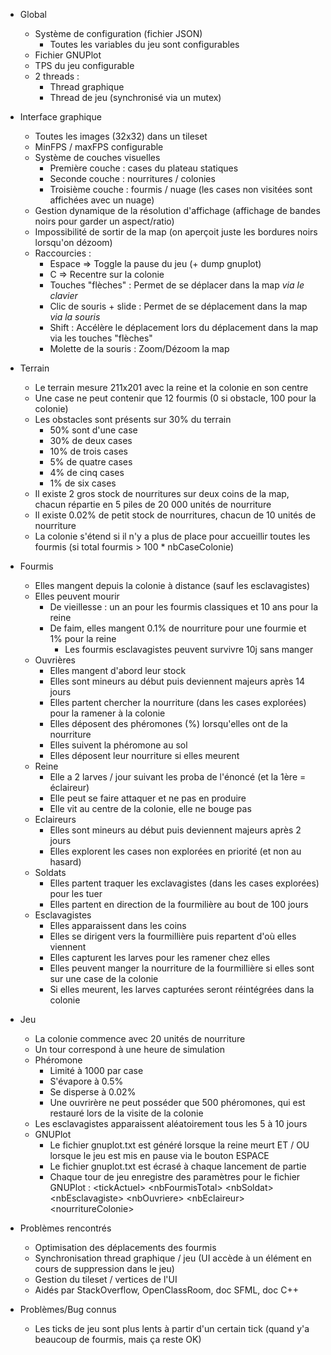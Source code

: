 * Global
    * Système de configuration (fichier JSON)
        * Toutes les variables du jeu sont configurables
    * Fichier GNUPlot
    * TPS du jeu configurable
    * 2 threads :
        * Thread graphique
        * Thread de jeu (synchronisé via un mutex)

* Interface graphique
    * Toutes les images (32x32) dans un tileset
    * MinFPS / maxFPS configurable
    * Système de couches visuelles
        * Première couche : cases du plateau statiques
        * Seconde couche : nourritures / colonies
        * Troisième couche : fourmis / nuage (les cases non visitées sont affichées avec un nuage)
    * Gestion dynamique de la résolution d'affichage (affichage de bandes noirs pour garder un aspect/ratio)
    * Impossibilité de sortir de la map (on aperçoit juste les bordures noirs lorsqu'on dézoom)
    * Raccourcies :
        * Espace => Toggle la pause du jeu (+ dump gnuplot)
        * C => Recentre sur la colonie
        * Touches "flèches" : Permet de se déplacer dans la map *via le clavier*
        * Clic de souris + slide : Permet de se déplacement dans la map *via la souris*
        * Shift : Accélère le déplacement lors du déplacement dans la map via les touches "flèches"
        * Molette de la souris : Zoom/Dézoom la map

* Terrain
    * Le terrain mesure 211x201 avec la reine et la colonie en son centre
    * Une case ne peut contenir que 12 fourmis (0 si obstacle, 100 pour la colonie)
    * Les obstacles sont présents sur 30% du terrain
        * 50% sont d'une case
        * 30% de deux cases
        * 10% de trois cases
        * 5% de quatre cases
        * 4% de cinq cases
        * 1% de six cases
    * Il existe 2 gros stock de nourritures sur deux coins de la map, chacun répartie en 5 piles de 20 000 unités de
      nourriture
    * Il existe 0.02% de petit stock de nourritures, chacun de 10 unités de nourriture
    * La colonie s'étend si il n'y a plus de place pour accueillir toutes les fourmis (si total fourmis > 100 \*
      nbCaseColonie)

* Fourmis
    * Elles mangent depuis la colonie à distance (sauf les esclavagistes)
    * Elles peuvent mourir
        * De vieillesse : un an pour les fourmis classiques et 10 ans pour la reine
        * De faim, elles mangent 0.1% de nourriture pour une fourmie et 1% pour la reine
            * Les fourmis esclavagistes peuvent survivre 10j sans manger
    * Ouvrières
        * Elles mangent d'abord leur stock
        * Elles sont mineurs au début puis deviennent majeurs après 14 jours
        * Elles partent chercher la nourriture (dans les cases explorées) pour la ramener à la colonie
        * Elles déposent des phéromones (%) lorsqu'elles ont de la nourriture
        * Elles suivent la phéromone au sol
        * Elles déposent leur nourriture si elles meurent
    * Reine
        * Elle a 2 larves / jour suivant les proba de l'énoncé (et la 1ère = éclaireur)
        * Elle peut se faire attaquer et ne pas en produire
        * Elle vit au centre de la colonie, elle ne bouge pas
    * Eclaireurs
        * Elles sont mineurs au début puis deviennent majeurs après 2 jours
        * Elles explorent les cases non explorées en priorité (et non au hasard)
    * Soldats
        * Elles partent traquer les exclavagistes (dans les cases explorées) pour les tuer
        * Elles partent en direction de la fourmilière au bout de 100 jours
    * Esclavagistes
        * Elles apparaissent dans les coins
        * Elles se dirigent vers la fourmillière puis repartent d'où elles viennent
        * Elles capturent les larves pour les ramener chez elles
        * Elles peuvent manger la nourriture de la fourmillière si elles sont sur une case de la colonie
        * Si elles meurent, les larves capturées seront réintégrées dans la colonie

* Jeu
    * La colonie commence avec 20 unités de nourriture
    * Un tour correspond à une heure de simulation
    * Phéromone
        * Limité à 1000 par case
        * S'évapore à 0.5%
        * Se disperse à 0.02%
        * Une ouvrirère ne peut posséder que 500 phéromones, qui est restauré lors de la visite de la colonie
    * Les esclavagistes apparaissent aléatoirement tous les 5 à 10 jours
    * GNUPlot
        * Le fichier gnuplot.txt est généré lorsque la reine meurt ET / OU lorsque le jeu est mis en pause via le bouton
          ESPACE
        * Le fichier gnuplot.txt est écrasé à chaque lancement de partie
        * Chaque tour de jeu enregistre des paramètres pour le fichier GNUPlot :
          \<tickActuel> \<nbFourmisTotal> \<nbSoldat> \<nbEsclavagiste> \<nbOuvriere> \<nbEclaireur>
          \<nourritureColonie>

* Problèmes rencontrés
    * Optimisation des déplacements des fourmis
    * Synchronisation thread graphique / jeu (UI accède à un élément en cours de suppression dans le jeu)
    * Gestion du tileset / vertices de l'UI
    * Aidés par StackOverflow, OpenClassRoom, doc SFML, doc C++


* Problèmes/Bug connus
    * Les ticks de jeu sont plus lents à partir d'un certain tick (quand y'a beaucoup de fourmis, mais ça reste OK)